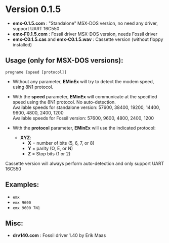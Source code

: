 # Version 0.1.5

- **emx-0.1.5.com** : "Standalone" MSX-DOS version, no need any driver, support UART 16C550  
- **emx-F0.1.5.com** : Fossil driver MSX-DOS version, needs Fossil driver
- **emx-C0.1.5.cas** and **emx-C0.1.5.wav** : Cassette version (without floppy installed)

## Usage (only for MSX-DOS versions):

`progname [speed [protocol]]`

- Without any parameter, **EMinEx** will try to detect the modem speed, using 8N1 protocol.

- With the **speed** parameter, **EMinEx** will communicate at the specified speed using the 8N1 protocol. No auto-detection.  
  Available speeds for standalone version: 57600, 38400, 19200, 14400, 9600, 4800, 2400, 1200  
  Available speeds for Fossil version: 57600, 9600, 4800, 2400, 1200

- With the **protocol** parameter, **EMinEx** will use the indicated protocol:  
  - **XYZ**:  
    - **X** = number of bits (5, 6, 7, or 8)  
    - **Y** = parity (O, E, or N)  
    - **Z** = Stop bits (1 or 2)

Cassette version will always perform auto-detection and only support UART 16C550

## Examples:

- `emx`  
- `emx 9600`  
- `emx 9600 7N1`

## Misc:
- **drv140.com** : Fossil driver 1.40 by Erik Maas 
